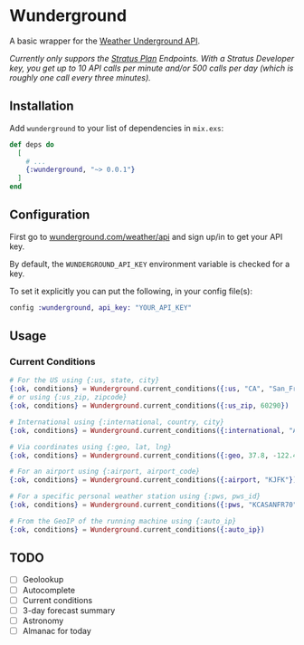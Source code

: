 # Wunderground

A basic wrapper for the [Weather Underground API](https://www.wunderground.com/weather/api/d/docs).

*Currently only suppors the [Stratus Plan](https://www.wunderground.com/weather/api/d/pricing.html) Endpoints.*
*With a Stratus Developer key, you get up to 10 API calls per minute and/or 500 calls per day (which is roughly one call every three minutes).*

## Installation

Add `wunderground` to your list of dependencies in `mix.exs`:

```elixir
def deps do
  [
    # ...
    {:wunderground, "~> 0.0.1"}
  ]
end
```

## Configuration

First go to [wunderground.com/weather/api](https://www.wunderground.com/weather/api/)
and sign up/in to get your API key.

By default, the `WUNDERGROUND_API_KEY` environment variable is checked for a key.

To set it explicitly you can put the following, in your config file(s):

```elixir
config :wunderground, api_key: "YOUR_API_KEY"
```

## Usage

### Current Conditions

```elixir
# For the US using {:us, state, city}
{:ok, conditions} = Wunderground.current_conditions({:us, "CA", "San_Francisco"})
# or using {:us_zip, zipcode}
{:ok, conditions} = Wunderground.current_conditions({:us_zip, 60290})

# International using {:international, country, city}
{:ok, conditions} = Wunderground.current_conditions({:international, "Australia", "Sydney"})

# Via coordinates using {:geo, lat, lng}
{:ok, conditions} = Wunderground.current_conditions({:geo, 37.8, -122.4})

# For an airport using {:airport, airport_code}
{:ok, conditions} = Wunderground.current_conditions({:airport, "KJFK"})

# For a specific personal weather station using {:pws, pws_id}
{:ok, conditions} = Wunderground.current_conditions({:pws, "KCASANFR70"})

# From the GeoIP of the running machine using {:auto_ip}
{:ok, conditions} = Wunderground.current_conditions({:auto_ip})
```

## TODO

-   [ ] Geolookup
-   [ ] Autocomplete
-   [ ] Current conditions
-   [ ] 3-day forecast summary
-   [ ] Astronomy
-   [ ] Almanac for today
